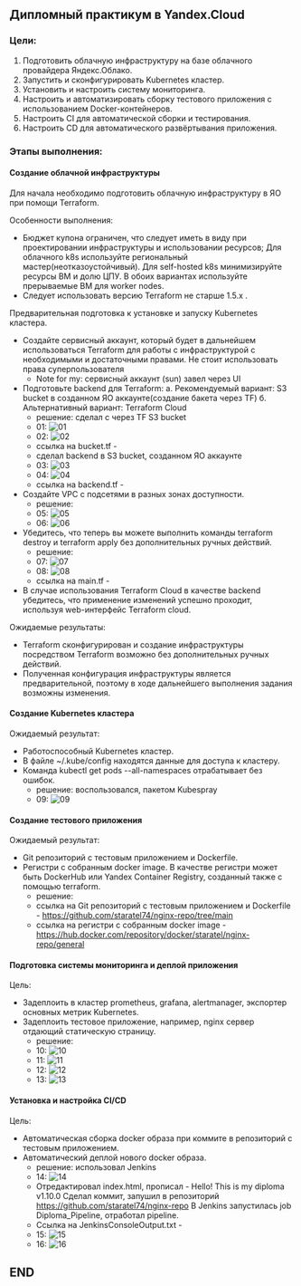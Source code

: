 ## Дипломный практикум в Yandex.Cloud


### Цели:

1. Подготовить облачную инфраструктуру на базе облачного провайдера Яндекс.Облако.
2. Запустить и сконфигурировать Kubernetes кластер.
3. Установить и настроить систему мониторинга.
4. Настроить и автоматизировать сборку тестового приложения с использованием Docker-контейнеров.
5. Настроить CI для автоматической сборки и тестирования.
6. Настроить CD для автоматического развёртывания приложения.

### Этапы выполнения:
#### Создание облачной инфраструктуры
Для начала необходимо подготовить облачную инфраструктуру в ЯО при помощи Terraform.

Особенности выполнения:

* Бюджет купона ограничен, что следует иметь в виду при проектировании инфраструктуры и использовании ресурсов; Для облачного k8s используйте региональный мастер(неотказоустойчивый). Для self-hosted k8s минимизируйте ресурсы ВМ и долю ЦПУ. В обоих вариантах используйте прерываемые ВМ для worker nodes.
* Следует использовать версию Terraform не старше 1.5.x .

Предварительная подготовка к установке и запуску Kubernetes кластера.

* Создайте сервисный аккаунт, который будет в дальнейшем использоваться Terraform для работы с инфраструктурой с необходимыми и достаточными правами. Не стоит использовать права суперпользователя
  * Note for my: сервисный аккаунт (sun) завел через UI 
* Подготовьте backend для Terraform: а. Рекомендуемый вариант: S3 bucket в созданном ЯО аккаунте(создание бакета через TF) б. Альтернативный вариант: Terraform Cloud
  * решение: сделал с через TF S3 bucket
  * 01: ![01](img/01.png)
  * 02: ![02](img/02.png)
  * ссылка на bucket.tf - 
  * сделал backend в S3 bucket, созданном ЯО аккаунте
  * 03: ![03](img/03.png)
  * 04: ![04](img/04.png)
  * ссылка на backend.tf - 
* Создайте VPC с подсетями в разных зонах доступности.
  * решение:
  * 05: ![05](img/05.png)
  * 06: ![06](img/06.png)
* Убедитесь, что теперь вы можете выполнить команды terraform destroy и terraform apply без дополнительных ручных действий.
  * решение:
  * 07: ![07](img/07.png)
  * 08: ![08](img/08.png)
  * ссылка на main.tf -  
* В случае использования Terraform Cloud в качестве backend убедитесь, что применение изменений успешно проходит, используя web-интерфейс Terraform cloud.

Ожидаемые результаты:

* Terraform сконфигурирован и создание инфраструктуры посредством Terraform возможно без дополнительных ручных действий.
* Полученная конфигурация инфраструктуры является предварительной, поэтому в ходе дальнейшего выполнения задания возможны изменения.

#### Создание Kubernetes кластера

Ожидаемый результат:

* Работоспособный Kubernetes кластер.
* В файле ~/.kube/config находятся данные для доступа к кластеру.
* Команда kubectl get pods --all-namespaces отрабатывает без ошибок.
  * решение: воспользовался, пакетом Kubespray
  * 09: ![09](img/09.png)

#### Создание тестового приложения

Ожидаемый результат:

* Git репозиторий с тестовым приложением и Dockerfile.
* Регистри с собранным docker image. В качестве регистри может быть DockerHub или Yandex Container Registry, созданный также с помощью terraform.
  * решение:
  * ссылка на Git репозиторий с тестовым приложением и Dockerfile - https://github.com/staratel74/nginx-repo/tree/main
  * ссылка на регистри с собранным docker image - https://hub.docker.com/repository/docker/staratel/nginx-repo/general

#### Подготовка cистемы мониторинга и деплой приложения

Цель:

* Задеплоить в кластер prometheus, grafana, alertmanager, экспортер основных метрик Kubernetes.
* Задеплоить тестовое приложение, например, nginx сервер отдающий статическую страницу.
  * решение:
  * 10: ![10](img/10.png)
  * 11: ![11](img/11.png)
  * 12: ![12](img/12.png)
  * 13: ![13](img/13.png)

#### Установка и настройка CI/CD

Цель:

* Автоматическая сборка docker образа при коммите в репозиторий с тестовым приложением.
* Автоматический деплой нового docker образа.
  * решение: использовал Jenkins
  * 14: ![14](img/14.png)
  * Отредактировал index.html, прописал - Hello! This is my diploma v1.10.0 Сделал коммит, запушил в репозиторий https://github.com/staratel74/nginx-repo В Jenkins запустилась job Diploma_Pipeline, отработал pipeline. 
  * Ссылка на JenkinsConsoleOutput.txt -  
  * 15: ![15](img/15.png)
  * 16: ![16](img/16.png)

## END